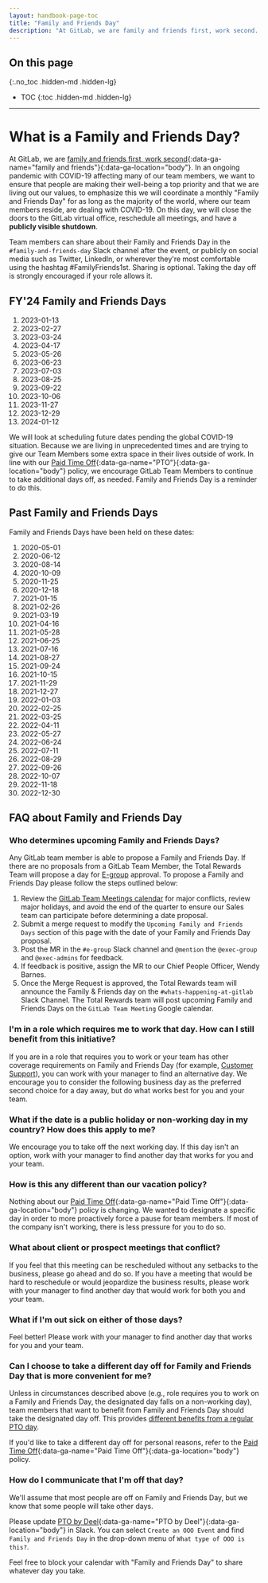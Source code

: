 ```yaml
---
layout: handbook-page-toc
title: "Family and Friends Day"
description: "At GitLab, we are family and friends first, work second. A monthly Family and Friends Day during COVID-19 helps our Team Members prioritize their well-being."
---
```


## On this page
{:.no_toc .hidden-md .hidden-lg}

- TOC
{:toc .hidden-md .hidden-lg}

---

# What is a Family and Friends Day?

At GitLab, we are [family and friends first, work second](/handbook/values/#family-and-friends-first-work-second){:data-ga-name="family and friends"}{:data-ga-location="body"}. In an ongoing pandemic with COVID-19 affecting many of our team members, we want to ensure that people are making their well-being a top priority and that we are living out our values, to emphasize this we will coordinate a monthly "Family and Friends Day" for as long as the majority of the world, where our team members reside, are dealing with COVID-19. On this day, we will close the doors to the GitLab virtual office, reschedule all meetings, and have a **publicly visible shutdown**.

Team members can share about their Family and Friends Day in the `#family-and-friends-day` Slack channel after the event, or publicly on social media such as Twitter, LinkedIn, or wherever they're most comfortable using the hashtag #FamilyFriends1st. Sharing is optional. Taking the day off is strongly encouraged if your role allows it.

## FY'24 Family and Friends Days

1. 2023-01-13
1. 2023-02-27
1. 2023-03-24
1. 2023-04-17
1. 2023-05-26
1. 2023-06-23
1. 2023-07-03
1. 2023-08-25
1. 2023-09-22
1. 2023-10-06
1. 2023-11-27
1. 2023-12-29
1. 2024-01-12

We will look at scheduling future dates pending the global COVID-19 situation. Because we are living in unprecedented times and are trying to give our Team Members some extra space in their lives outside of work. In line with our [Paid Time Off](/handbook/paid-time-off/){:data-ga-name="PTO"}{:data-ga-location="body"} policy, we encourage GitLab Team Members to continue to take additional days off, as needed. Family and Friends Day is a reminder to do this.

## Past Family and Friends Days

Family and Friends Days have been held on these dates:

1. 2020-05-01
1. 2020-06-12
1. 2020-08-14
1. 2020-10-09
1. 2020-11-25
1. 2020-12-18
1. 2021-01-15
1. 2021-02-26
1. 2021-03-19
1. 2021-04-16
1. 2021-05-28
1. 2021-06-25
1. 2021-07-16
1. 2021-08-27
1. 2021-09-24
1. 2021-10-15
1. 2021-11-29
1. 2021-12-27
1. 2022-01-03
1. 2022-02-25
1. 2022-03-25
1. 2022-04-11
1. 2022-05-27
1. 2022-06-24
1. 2022-07-11
1. 2022-08-29
1. 2022-09-26
1. 2022-10-07
1. 2022-11-18
1. 2022-12-30

## FAQ about Family and Friends Day

### Who determines upcoming Family and Friends Days?
Any GitLab team member is able to propose a Family and Friends Day. If there are no proposals from a GitLab Team Member, the Total Rewards Team will propose a day for [E-group](/company/team/structure/#e-group) approval. To propose a Family and Friends Day please follow the steps outlined below:
1. Review the [GitLab Team Meetings calendar](https://calendar.google.com/calendar/u/0?cid=Z2l0bGFiLmNvbV82ZWtiazhmZnFua3VzM3FwajlvMjZycWVqZ0Bncm91cC5jYWxlbmRhci5nb29nbGUuY29t) for major conflicts, review major holidays, and avoid the end of the quarter to ensure our Sales team can participate before determining a date proposal.
1. Submit a merge request to modify the `Upcoming Family and Friends Days` section of this page with the date of your Family and Friends Day proposal.
1. Post the MR in the `#e-group` Slack channel and `@mention` the `@exec-group` and `@exec-admins` for feedback.
1. If feedback is positive, assign the MR to our Chief People Officer, Wendy Barnes.
1. Once the Merge Request is approved, the Total Rewards team will announce the Family & Friends day on the `#whats-happening-at-gitlab` Slack Channel. The Total Rewards team will post upcoming Family and Friends Days on the `GitLab Team Meeting` Google calendar.

### I'm in a role which requires me to work that day. How can I still benefit from this initiative?
If you are in a role that requires you to work or your team has other coverage requirements on Family and Friends Day (for example, [Customer Support](https://about.gitlab.com/handbook/support/support-time-off.html#how-support-handles-family-and-friends-days)), you can work with your manager to find an alternative day. We encourage you to consider the following business day as the preferred second choice for a day away, but do what works best for you and your team.

### What if the date is a public holiday or non-working day in my country? How does this apply to me?
We encourage you to take off the next working day. If this day isn't an option, work with your manager to find another day that works for you and your team.

### How is this any different than our vacation policy?
Nothing about our [Paid Time Off](/handbook/paid-time-off/){:data-ga-name="Paid Time Off"}{:data-ga-location="body"} policy is changing. We wanted to designate a specific day in order to more proactively force a pause for team members. If most of the company isn't working, there is less pressure for you to do so.

### What about client or prospect meetings that conflict?
If you feel that this meeting can be rescheduled without any setbacks to the business, please go ahead and do so. If you have a meeting that would be hard to reschedule or would jeopardize the business results, please work with your manager to find another day that would work for both you and your team.

### What if I'm out sick on either of those days?
Feel better! Please work with your manager to find another day that works for you and your team.

### Can I choose to take a different day off for Family and Friends Day that is more convenient for me? 
Unless in circumstances described above (e.g., role requires you to work on a Family and Friends Day, the designated day falls on a non-working day), team members that want to benefit from Family and Friends Day should take the designated day off. This provides [different benefits from a regular PTO day](/company/family-and-friends-day/#how-is-this-any-different-than-our-vacation-policy).

If you'd like to take a different day off for personal reasons, refer to the [Paid Time Off](/handbook/paid-time-off/){:data-ga-name="Paid Time Off"}{:data-ga-location="body"} policy.

### How do I communicate that I'm off that day?
We'll assume that most people are off on Family and Friends Day, but we know that some people will take other days.

Please update [PTO by Deel](/handbook/paid-time-off/#pto-by-deel){:data-ga-name="PTO by Deel"}{:data-ga-location="body"} in Slack. You can select `Create an OOO Event` and find `Family and Friends Day` in the drop-down menu of `What type of OOO is this?`.

Feel free to block your calendar with "Family and Friends Day" to share whatever day you take.
